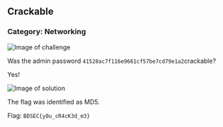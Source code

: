 ## Crackable
### Category: Networking

![Image of challenge](https://i.imgur.com/poEu1aN.png)

Was the admin password `41528ac7f116e9661cf57be7cd79e1a2`crackable?

Yes!

![Image of solution](https://i.imgur.com/nrOQ9vy.png)

The flag was identified as MD5.

Flag: `BDSEC{y0u_cR4cK3d_m3}`
